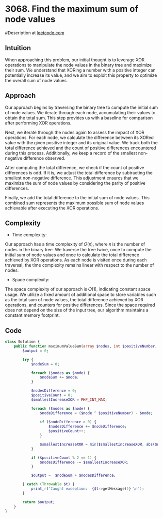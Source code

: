 # 3068. Find the maximum sum of node values
#Description at [leetcode.com](https://leetcode.com/problems/find-the-maximum-sum-of-node-values/description/)


## Intuition
When approaching this problem, our initial thought is to leverage XOR operations to manipulate the node values in the 
binary tree and maximize their sum. We understand that XORing a number with a positive integer can potentially increase 
its value, and we aim to exploit this property to optimize the overall sum of node values.

## Approach
Our approach begins by traversing the binary tree to compute the initial sum of node values. We iterate through each 
node, accumulating their values to obtain the total sum. This step provides us with a baseline for comparison after 
performing XOR operations.

Next, we iterate through the nodes again to assess the impact of XOR operations. For each node, we calculate the 
difference between its XORed value with the given positive integer and its original value. We track both the total 
difference achieved and the count of positive differences encountered during this process. Additionally, we keep a 
record of the smallest non-negative difference observed.

After computing the total difference, we check if the count of positive differences is odd. If it is, we adjust the 
total difference by subtracting the smallest non-negative difference. This adjustment ensures that we maximize the sum 
of node values by considering the parity of positive differences.

Finally, we add the total difference to the initial sum of node values. This combined sum represents the maximum 
possible sum of node values achievable after executing the XOR operations.

## Complexity
- Time complexity:

Our approach has a time complexity of 𝑂(𝑛), where 𝑛 is the number of nodes in the binary tree. We traverse the tree 
twice, once to compute the initial sum of node values and once to calculate the total difference achieved by XOR 
operations. As each node is visited once during each traversal, the time complexity remains linear with respect to the 
number of nodes.

- Space complexity:

The space complexity of our approach is 𝑂(1), indicating constant space usage. We utilize a fixed amount of additional 
space to store variables such as the total sum of node values, the total difference achieved by XOR operations, and 
counters for positive differences. Since the space required does not depend on the size of the input tree, our algorithm 
maintains a constant memory footprint.

## Code
```php
class Solution {
    public function maximumValueSum(array $nodes, int $positiveNumber, array $edges): int {
        $output = 0;

        try {
            $nodeSum = 0;

            foreach ($nodes as $node) {
                $nodeSum += $node;
            }

            $nodesDifference = 0;
            $positiveCount = 0;
            $smallestIncreaseXOR = PHP_INT_MAX;

            foreach ($nodes as $node) {
                $nodeDifference = ($node ^ $positiveNumber) - $node;
                
                if ($nodeDifference > 0) {
                    $nodesDifference += $nodeDifference;
                    $positiveCount++;
                }

                $smallestIncreaseXOR = min($smallestIncreaseXOR, abs($nodeDifference));
            }

            if ($positiveCount % 2 == 1) {
                $nodesDifference -= $smallestIncreaseXOR;
            }

            $output =  $nodeSum + $nodesDifference;

        } catch (Throwable $t) {
            print_r("Caught exception:  {$t->getMessage()} \n");
        }

        return $output;
    }
}
```